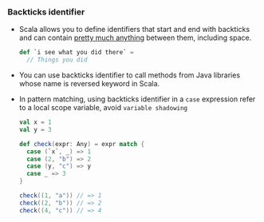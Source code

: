 ### Backticks identifier

* Scala allows you to define identifiers that start and end with backticks and can contain [pretty much anything](https://stackoverflow.com/questions/7656937/valid-identifier-characters-in-scala) between them, including space.

    ```scala
    def `i see what you did there` =
      // Things you did
    ```

* You can use backticks identifier to call methods from Java libraries whose name is reversed keyword in Scala.
* In pattern matching, using backticks identifier in a `case` expression refer to a local scope variable, avoid `variable shadowing`

    ```scala
    val x = 1
    val y = 3

    def check(expr: Any) = expr match {
      case (`x`, _) => 1
      case (2, "b") => 2
      case (y, "c") => y
      case _ => 3
    }

    check((1, "a")) // => 1
    check((2, "b")) // => 2
    check((4, "c")) // => 4
    ```
